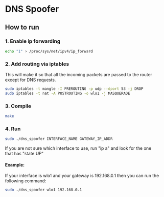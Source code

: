# DNS Spoofer

## How to run

### 1. Enable ip forwarding

```sh
echo "1" > /proc/sys/net/ipv4/ip_forward
```

### 2. Add routing via iptables

This will make it so that all the incoming packets are passed to the router except for DNS requests.

```sh
sudo iptables -t mangle -I PREROUTING -p udp --dport 53 -j DROP
sudo iptables -t nat -A POSTROUTING -o wlo1 -j MASQUERADE
```

### 3. Compile

```sh
make
```

### 4. Run

```sh
sudo ./dns_spoofer INTERFACE_NAME GATEWAY_IP_ADDR
```

If you are not sure which interface to use, run "ip a" and look for the one that has "state UP"

#### Example:

If your interface is wlo1 and your gateway is 192.168.0.1 then you can run the following command:

```sh
sudo ./dns_spoofer wlo1 192.168.0.1
```
